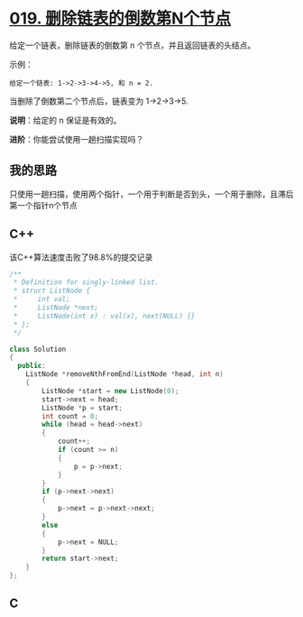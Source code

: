 # [019. 删除链表的倒数第N个节点](https://leetcode-cn.com/problems/remove-nth-node-from-end-of-list/description/)

给定一个链表，删除链表的倒数第 n 个节点，并且返回链表的头结点。

示例：

```code
给定一个链表: 1->2->3->4->5, 和 n = 2.
```

当删除了倒数第二个节点后，链表变为 1->2->3->5.

**说明**：给定的 n 保证是有效的。

**进阶**：你能尝试使用一趟扫描实现吗？

## 我的思路

只使用一趟扫描，使用两个指针，一个用于判断是否到头，一个用于删除，且滞后第一个指针n个节点

## C++

该C++算法速度击败了98.8%的提交记录

```cpp
/**
 * Definition for singly-linked list.
 * struct ListNode {
 *     int val;
 *     ListNode *next;
 *     ListNode(int x) : val(x), next(NULL) {}
 * };
 */

class Solution
{
  public:
    ListNode *removeNthFromEnd(ListNode *head, int n)
    {
        ListNode *start = new ListNode(0);
        start->next = head;
        ListNode *p = start;
        int count = 0;
        while (head = head->next)
        {
            count++;
            if (count >= n)
            {
                p = p->next;
            }
        }
        if (p->next->next)
        {
            p->next = p->next->next;
        }
        else
        {
            p->next = NULL;
        }
        return start->next;
    }
};
```

## C

```c
```